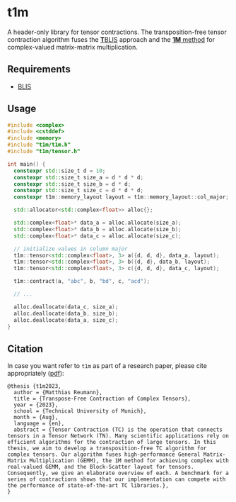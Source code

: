 # t1m

A header-only library for tensor contractions. The transposition-free tensor contraction algorithm fuses the [**T**BLIS](https://github.com/devinamatthews/tblis) approach and the [**1M** method](https://www.cs.utexas.edu/users/flame/pubs/blis6_toms_rev2.pdf) for complex-valued matrix-matrix multiplication.

## Requirements

- [BLIS](https://github.com/flame/blis)

## Usage

```cpp
#include <complex>
#include <cstddef>
#include <memory>
#include "t1m/t1m.h"
#include "t1m/tensor.h"

int main() {
  constexpr std::size_t d = 10;
  constexpr std::size_t size_a = d * d * d;
  constexpr std::size_t size_b = d * d;
  constexpr std::size_t size_c = d * d * d;
  constexpr t1m::memory_layout layout = t1m::memory_layout::col_major;

  std::allocator<std::complex<float>> alloc{};

  std::complex<float>* data_a = alloc.allocate(size_a);
  std::complex<float>* data_b = alloc.allocate(size_b);
  std::complex<float>* data_c = alloc.allocate(size_c);

  // initialize values in column major
  t1m::tensor<std::complex<float>, 3> a({d, d, d}, data_a, layout);
  t1m::tensor<std::complex<float>, 3> b({d, d}, data_b, layout);
  t1m::tensor<std::complex<float>, 3> c({d, d, d}, data_c, layout);

  t1m::contract(a, "abc", b, "bd", c, "acd");

  // ...

  alloc.deallocate(data_c, size_a);
  alloc.deallocate(data_b, size_b);
  alloc.deallocate(data_a, size_c);
}
```

## Citation

In case you want refer to `t1m` as part of a research paper, please cite appropriately ([pdf](https://mediatum.ub.tum.de/download/1718165/1718165.pdf)):

```text.bibtex
@thesis {t1m2023,
  author = {Matthias Reumann},
  title = {Transpose-Free Contraction of Complex Tensors},
  year = {2023},
  school = {Technical University of Munich},
  month = {Aug},
  language = {en},
  abstract = {Tensor Contraction (TC) is the operation that connects tensors in a Tensor Network (TN). Many scientific applications rely on efficient algorithms for the contraction of large tensors. In this thesis, we aim to develop a transposition-free TC algorithm for complex tensors. Our algorithm fuses high-performance General Matrix-Matrix Multiplication (GEMM), the 1M method for achieving complex with real-valued GEMM, and the Block-Scatter layout for tensors. Consequently, we give an elaborate overview of each. A benchmark for a series of contractions shows that our implementation can compete with the performance of state-of-the-art TC libraries.},
}
